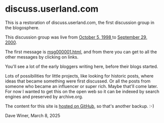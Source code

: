 # discuss.userland.com

This is a restoration of discuss.userland.com, the first discussion group in the blogosphere. 

This discussion group was live from <a href="msg000001.html">October 5, 1998 </a>to <a href="msg021856.html">September 29, 2000</a>. 

The first message is <a href="msg000001.html">msg000001.html</a>, and from there you can get to all the other messages by clicking on links.

You'll see a lot of the early bloggers writing here, before their blogs started. 

Lots of possibilities for little projects, like looking for historic posts, where ideas that became something were first discussed. Or all the posts from someone who became an influencer or super rich. Maybe that'll come later. For now I wanted to get this on the open web so it can be indexed by search engines and preserved by archive.org. 

The content for this site is <a href="https://github.com/scripting/discussUserlandCom/">hosted on GitHub</a>, so that's another backup. :-)

Dave Winer, March 8, 2025


